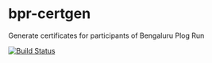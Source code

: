 # bpr-certgen
Generate certificates for participants of Bengaluru Plog Run

[![Build Status](https://travis-ci.com/siddhantvinchurkar/bpr-certgen.svg?branch=master)](https://travis-ci.com/siddhantvinchurkar/bpr-certgen)
